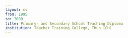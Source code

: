 ```yaml
---
layout: cv
from: 1995
to: 2000
title: Primary- and Secondary School Teaching Diploma
institution: Teacher Training College, Thun (CH)
---
```

